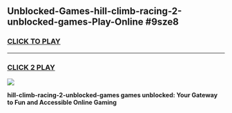 
## Unblocked-Games-hill-climb-racing-2-unblocked-games-Play-Online #9sze8
<h3>
<a href="https://news.freeplayer.one?title=hill-climb-racing-2-unblocked-games&ref=3">CLICK TO PLAY</a></h3>
<hr>

<h3>
<a href="https://news.freeplayer.one?title=hill-climb-racing-2-unblocked-games&ref=3">CLICK 2 PLAY</a>
  
</h3>

<a href="https://news.freeplayer.one?title=hill-climb-racing-2-unblocked-games&ref=3"><img src="https://clearcache.store/games.png"></a>


**hill-climb-racing-2-unblocked-games games unblocked: Your Gateway to Fun and Accessible Online Gaming**

